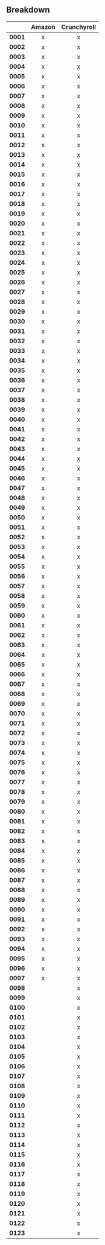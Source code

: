 ## Breakdown
||Amazon|Crunchyroll|
|---|:-:|:-:|
|**0001**|x|x|
|**0002**|x|x|
|**0003**|x|x|
|**0004**|x|x|
|**0005**|x|x|
|**0006**|x|x|
|**0007**|x|x|
|**0008**|x|x|
|**0009**|x|x|
|**0010**|x|x|
|**0011**|x|x|
|**0012**|x|x|
|**0013**|x|x|
|**0014**|x|x|
|**0015**|x|x|
|**0016**|x|x|
|**0017**|x|x|
|**0018**|x|x|
|**0019**|x|x|
|**0020**|x|x|
|**0021**|x|x|
|**0022**|x|x|
|**0023**|x|x|
|**0024**|x|x|
|**0025**|x|x|
|**0026**|x|x|
|**0027**|x|x|
|**0028**|x|x|
|**0029**|x|x|
|**0030**|x|x|
|**0031**|x|x|
|**0032**|x|x|
|**0033**|x|x|
|**0034**|x|x|
|**0035**|x|x|
|**0036**|x|x|
|**0037**|x|x|
|**0038**|x|x|
|**0039**|x|x|
|**0040**|x|x|
|**0041**|x|x|
|**0042**|x|x|
|**0043**|x|x|
|**0044**|x|x|
|**0045**|x|x|
|**0046**|x|x|
|**0047**|x|x|
|**0048**|x|x|
|**0049**|x|x|
|**0050**|x|x|
|**0051**|x|x|
|**0052**|x|x|
|**0053**|x|x|
|**0054**|x|x|
|**0055**|x|x|
|**0056**|x|x|
|**0057**|x|x|
|**0058**|x|x|
|**0059**|x|x|
|**0060**|x|x|
|**0061**|x|x|
|**0062**|x|x|
|**0063**|x|x|
|**0064**|x|x|
|**0065**|x|x|
|**0066**|x|x|
|**0067**|x|x|
|**0068**|x|x|
|**0069**|x|x|
|**0070**|x|x|
|**0071**|x|x|
|**0072**|x|x|
|**0073**|x|x|
|**0074**|x|x|
|**0075**|x|x|
|**0076**|x|x|
|**0077**|x|x|
|**0078**|x|x|
|**0079**|x|x|
|**0080**|x|x|
|**0081**|x|x|
|**0082**|x|x|
|**0083**|x|x|
|**0084**|x|x|
|**0085**|x|x|
|**0086**|x|x|
|**0087**|x|x|
|**0088**|x|x|
|**0089**|x|x|
|**0090**|x|x|
|**0091**|x|x|
|**0092**|x|x|
|**0093**|x|x|
|**0094**|x|x|
|**0095**|x|x|
|**0096**|x|x|
|**0097**|x|x|
|**0098**||x|
|**0099**||x|
|**0100**||x|
|**0101**||x|
|**0102**||x|
|**0103**||x|
|**0104**||x|
|**0105**||x|
|**0106**||x|
|**0107**||x|
|**0108**||x|
|**0109**||x|
|**0110**||x|
|**0111**||x|
|**0112**||x|
|**0113**||x|
|**0114**||x|
|**0115**||x|
|**0116**||x|
|**0117**||x|
|**0118**||x|
|**0119**||x|
|**0120**||x|
|**0121**||x|
|**0122**||x|
|**0123**||x|
